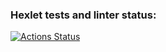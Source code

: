 ### Hexlet tests and linter status:
[![Actions Status](https://github.com/dotADmit/frontend-project-lvl4/workflows/hexlet-check/badge.svg)](https://github.com/dotADmit/frontend-project-lvl4/actions)